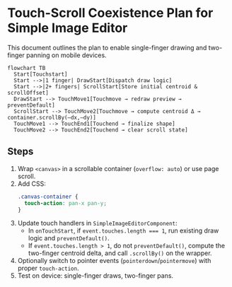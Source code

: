 # Touch-Scroll Coexistence Plan for Simple Image Editor

This document outlines the plan to enable single-finger drawing and two-finger panning on mobile devices.

```mermaid
flowchart TB
  Start[Touchstart]
  Start -->|1 finger| DrawStart[Dispatch draw logic]
  Start -->|2+ fingers| ScrollStart[Store initial centroid & scrollOffset]
  DrawStart --> TouchMove1[Touchmove → redraw preview → preventDefault]
  ScrollStart --> TouchMove2[Touchmove → compute centroid Δ → container.scrollBy(–dx,–dy)]
  TouchMove1 --> TouchEnd1[Touchend → finalize shape]
  TouchMove2 --> TouchEnd2[Touchend → clear scroll state]
```

## Steps

1. Wrap `<canvas>` in a scrollable container (`overflow: auto`) or use page scroll.
2. Add CSS:
   ```css
   .canvas-container {
     touch-action: pan-x pan-y;
   }
   ```
3. Update touch handlers in `SimpleImageEditorComponent`:
   - In `onTouchStart`, if `event.touches.length === 1`, run existing draw logic and `preventDefault()`.
   - If `event.touches.length > 1`, do not `preventDefault()`, compute the two-finger centroid delta, and call `.scrollBy()` on the wrapper.
4. Optionally switch to pointer events (`pointerdown`/`pointermove`) with proper `touch-action`.
5. Test on device: single-finger draws, two-finger pans.
